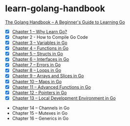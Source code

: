 # learn-golang-handbook

[The Golang Handbook – A Beginner's Guide to Learning Go](https://www.freecodecamp.org/news/learn-golang-handbook)

- [x] [Chapter 1 – Why Learn Go?](https://raw.githubusercontent.com/Bana0615/freecodecamp/refs/heads/main/learn-golang-handbook/chapter-1/main.go)
- [x] Chapter 2 - How to Compile Go Code
- [x] [Chapter 3 – Variables in Go](https://raw.githubusercontent.com/Bana0615/freecodecamp/refs/heads/main/learn-golang-handbook/chapter-3/main.go)
- [x] [Chapter 4 – Functions in Go](https://raw.githubusercontent.com/Bana0615/freecodecamp/refs/heads/main/learn-golang-handbook/chapter-4/main.go)
- [x] [Chapter 5 – Structs in Go](https://raw.githubusercontent.com/Bana0615/freecodecamp/refs/heads/main/learn-golang-handbook/chapter-5/main.go)
- [x] [Chapter 6 – Interfaces in Go](https://raw.githubusercontent.com/Bana0615/freecodecamp/refs/heads/main/learn-golang-handbook/chapter-6/main.go)
- [x] [Chapter 7 – Errors in Go](https://raw.githubusercontent.com/Bana0615/freecodecamp/refs/heads/main/learn-golang-handbook/chapter-7/main.go)
- [x] [Chapter 8 – Loops in Go](https://raw.githubusercontent.com/Bana0615/freecodecamp/refs/heads/main/learn-golang-handbook/chapter-8/main.go)
- [x] [Chapter 9 – Arrays and Slices in Go](https://raw.githubusercontent.com/Bana0615/freecodecamp/refs/heads/main/learn-golang-handbook/chapter-9/main.go)
- [x] [Chapter 10 – Maps in Go](https://raw.githubusercontent.com/Bana0615/freecodecamp/refs/heads/main/learn-golang-handbook/chapter-10/main.go)
- [x] [Chapter 11 – Advanced Functions in Go](https://raw.githubusercontent.com/Bana0615/freecodecamp/refs/heads/main/learn-golang-handbook/chapter-11/main.go)
- [x] [Chapter 12 - Pointers in Go](https://raw.githubusercontent.com/Bana0615/freecodecamp/refs/heads/main/learn-golang-handbook/chapter-12/main.go)
- [x] [Chapter 13 – Local Development Environment in Go](https://raw.githubusercontent.com/Bana0615/freecodecamp/refs/heads/main/learn-golang-handbook/chapter-13/main.go)
- Chapter 14 – Channels in Go
- Chapter 15 – Mutexes in Go
- Chapter 16 – Generics in Go
